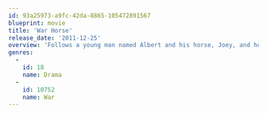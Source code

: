 ```yaml
---
id: 93a25973-a9fc-42da-8865-105472891567
blueprint: movie
title: 'War Horse'
release_date: '2011-12-25'
overview: 'Follows a young man named Albert and his horse, Joey, and how their bond is broken when Joey is sold to the cavalry and sent to the trenches of World War One. Despite being too young to enlist, Albert heads to France to save his friend.'
genres:
  -
    id: 18
    name: Drama
  -
    id: 10752
    name: War
---
```

